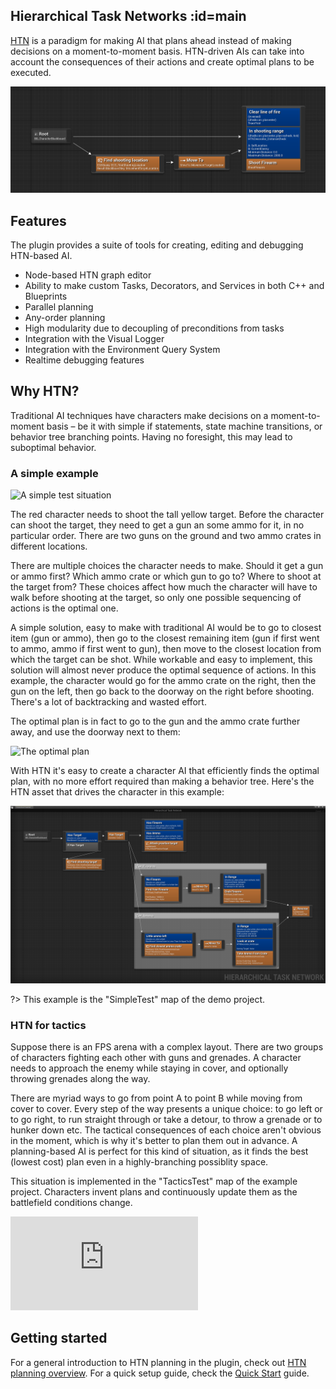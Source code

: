 ## Hierarchical Task Networks :id=main

[HTN](https://en.wikipedia.org/wiki/Hierarchical_task_network) is a paradigm for making AI that plans ahead instead of making decisions on a moment-to-moment basis.
HTN-driven AIs can take into account the consequences of their actions and create optimal plans to be executed.

![A simple Task Network](_media/simple_htn.png ':size=1200')

## Features

The plugin provides a suite of tools for creating, editing and debugging HTN-based AI.

- Node-based HTN graph editor
- Ability to make custom Tasks, Decorators, and Services in both C++ and Blueprints
- Parallel planning
- Any-order planning
- High modularity due to decoupling of preconditions from tasks
- Integration with the Visual Logger
- Integration with the Environment Query System
- Realtime debugging features

## Why HTN?

Traditional AI techniques have characters make decisions on a moment-to-moment basis – be it with simple if statements, state machine transitions, or behavior tree branching points. Having no foresight, this may lead to suboptimal behavior.

### A simple example

![A simple test situation](_media/simple_test_1.png ':size=1200')

The red character needs to shoot the tall yellow target. 
Before the character can shoot the target, they need to get a gun an some ammo for it, in no particular order.
There are two guns on the ground and two ammo crates in different locations.

There are multiple choices the character needs to make. 
Should it get a gun or ammo first? 
Which ammo crate or which gun to go to?
Where to shoot at the target from?
These choices affect how much the character will have to walk before shooting at the target, so only one possible sequencing of actions is the optimal one.

A simple solution, easy to make with traditional AI would be to go to closest item (gun or ammo), then go to the closest remaining item (gun if first went to ammo, ammo if first went to gun), then move to the closest location from which the target can be shot. While workable and easy to implement, this solution will almost never produce the optimal sequence of actions. In this example, the character would go for the ammo crate on the right, then the gun on the left, then go back to the doorway on the right before shooting. There's a lot of backtracking and wasted effort.

The optimal plan is in fact to go to the gun and the ammo crate further away, and use the doorway next to them:

![The optimal plan](_media/simple_test_2.png ':size=1200')

With HTN it's easy to create a character AI that efficiently finds the optimal plan, with no more effort required than making a behavior tree. Here's the HTN asset that drives the character in this example:

![Simple Test HTN](_media/simple_test_htn.png ':size=1200')

?> This example is the "SimpleTest" map of the demo project.

### HTN for tactics

Suppose there is an FPS arena with a complex layout. There are two groups of characters fighting each other with guns and grenades. A character needs to approach the enemy while staying in cover, and optionally throwing grenades along the way.

There are myriad ways to go from point A to point B while moving from cover to cover. Every step of the way presents a unique choice: to go left or to go right, to run straight through or take a detour, to throw a grenade or to hunker down etc. The tactical consequences of each choice aren't obvious in the moment, which is why it's better to plan them out in advance. A planning-based AI is perfect for this kind of situation, as it finds the best (lowest cost) plan even in a highly-branching possiblity space.

This situation is implemented in the "TacticsTest" map of the example project. Characters invent plans and continuously update them as the battlefield conditions change.

<div class="embed-responsive embed-responsive-16by9">
    <iframe src="https://www.youtube.com/embed/FHapYbv9vjE" frameborder="0" allow="encrypted-media; picture-in-picture" allowfullscreen></iframe>
</div>

## Getting started

For a general introduction to HTN planning in the plugin, check out [HTN planning overview](planning.md). For a quick setup guide, check the [Quick Start](quickstart.md) guide.
